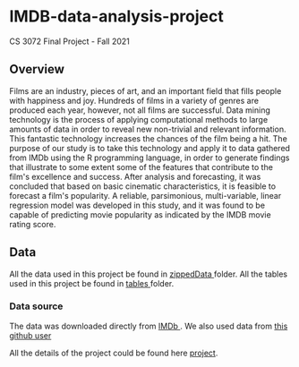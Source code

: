 # IMDB-data-analysis-project
CS 3072 Final Project - Fall 2021

## Overview
Films are an industry, pieces of art, and an important field that fills people with happiness and joy. Hundreds of films in a variety of genres are produced each year, however, not all films are successful. Data mining technology is the process of applying computational methods to large amounts of data in order to reveal new non-trivial and relevant information. This fantastic technology increases the chances of the film being a hit. The purpose of our study is to take this technology and apply it to data gathered from IMDb using the R programming language, in order to generate findings that illustrate to some extent some of the features that contribute to the film's excellence and success. After analysis and forecasting, it was concluded that based on basic cinematic characteristics, it is feasible to forecast a film's popularity. A reliable, parsimonious, multi-variable, linear regression model was developed in this study, and it was found to be capable of predicting movie popularity as indicated by the IMDB movie rating score.

## Data
All the data used in this project be found in <a href="zippedData"> zippedData </a> folder.
All the tables used in this project be found in <a href="tables"> tables </a> folder.

### Data source
The data was downloaded directly from <a href = "https://datasets.imdbws.com/"> IMDb </a>.
We also used data from <a href = "https://github.com/jeremy-lee93/dsc-mod-1-project-v2-1-onl01-dtsc-pt-052620"> this github user </a>

All the details of the project could be found here <a href = "project.pdf"> project</a>.